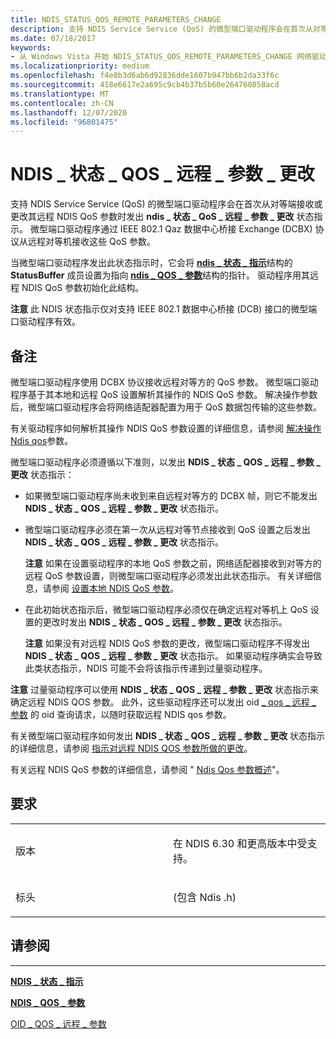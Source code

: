 ```yaml
---
title: NDIS_STATUS_QOS_REMOTE_PARAMETERS_CHANGE
description: 支持 NDIS Service Service (QoS) 的微型端口驱动程序会在首次从对等端接收到其远程 NDIS QoS 参数时发出 NDIS_STATUS_QOS_REMOTE_PARAMETERS_CHANGE 状态指示，或在以后更改。
ms.date: 07/18/2017
keywords:
- 从 Windows Vista 开始 NDIS_STATUS_QOS_REMOTE_PARAMETERS_CHANGE 网络驱动程序
ms.localizationpriority: medium
ms.openlocfilehash: f4e8b3d6ab6d92836dde1607b947bb6b2da33f6c
ms.sourcegitcommit: 418e6617e2a695c9cb4b37b5b60e264760858acd
ms.translationtype: MT
ms.contentlocale: zh-CN
ms.lasthandoff: 12/07/2020
ms.locfileid: "96801475"
---
```

# <a name="ndis_status_qos_remote_parameters_change"></a>NDIS \_ 状态 \_ QOS \_ 远程 \_ 参数 \_ 更改


支持 NDIS Service Service (QoS) 的微型端口驱动程序会在首次从对等端接收或更改其远程 NDIS QoS 参数时发出 **ndis \_ 状态 \_ QoS \_ 远程 \_ 参数 \_ 更改** 状态指示。 微型端口驱动程序通过 IEEE 802.1 Qaz 数据中心桥接 Exchange (DCBX) 协议从远程对等机接收这些 QoS 参数。

当微型端口驱动程序发出此状态指示时，它会将 [**ndis \_ 状态 \_ 指示**](/windows-hardware/drivers/ddi/ndis/ns-ndis-_ndis_status_indication)结构的 **StatusBuffer** 成员设置为指向 [**ndis \_ QOS \_ 参数**](/windows-hardware/drivers/ddi/ntddndis/ns-ntddndis-_ndis_qos_parameters)结构的指针。 驱动程序用其远程 NDIS QoS 参数初始化此结构。

**注意**  此 NDIS 状态指示仅对支持 IEEE 802.1 数据中心桥接 (DCB) 接口的微型端口驱动程序有效。

 

<a name="remarks"></a>备注
-------

微型端口驱动程序使用 DCBX 协议接收远程对等方的 QoS 参数。 微型端口驱动程序基于其本地和远程 QoS 设置解析其操作的 NDIS QoS 参数。 解决操作参数后，微型端口驱动程序会将网络适配器配置为用于 QoS 数据包传输的这些参数。

有关驱动程序如何解析其操作 NDIS QoS 参数设置的详细信息，请参阅 [解决操作 Ndis qos](./resolving-operational-ndis-qos-parameters.md)参数。

微型端口驱动程序必须遵循以下准则，以发出 **NDIS \_ 状态 \_ QOS \_ 远程 \_ 参数 \_ 更改** 状态指示：

-   如果微型端口驱动程序尚未收到来自远程对等方的 DCBX 帧，则它不能发出 **NDIS \_ 状态 \_ QOS \_ 远程 \_ 参数 \_ 更改** 状态指示。

-   微型端口驱动程序必须在第一次从远程对等节点接收到 QoS 设置之后发出 **NDIS \_ 状态 \_ QOS \_ 远程 \_ 参数 \_ 更改** 状态指示。

    **注意**  如果在设置驱动程序的本地 QoS 参数之前，网络适配器接收到对等方的远程 QoS 参数设置，则微型端口驱动程序必须发出此状态指示。 有关详细信息，请参阅 [设置本地 NDIS QoS 参数](./setting-local-ndis-qos-parameters.md)。

     

-   在此初始状态指示后，微型端口驱动程序必须仅在确定远程对等机上 QoS 设置的更改时发出 **NDIS \_ 状态 \_ QOS \_ 远程 \_ 参数 \_ 更改** 状态指示。

    **注意**  如果没有对远程 NDIS QoS 参数的更改，微型端口驱动程序不得发出 **NDIS \_ 状态 \_ QOS \_ 远程 \_ 参数 \_ 更改** 状态指示。 如果驱动程序确实会导致此类状态指示，NDIS 可能不会将该指示传递到过量驱动程序。

     

**注意**  过量驱动程序可以使用 **NDIS \_ 状态 \_ QOS \_ 远程 \_ 参数 \_ 更改** 状态指示来确定远程 NDIS QOS 参数。 此外，这些驱动程序还可以发出 oid [ \_ qos \_ 远程 \_ 参数](./oid-qos-remote-parameters.md) 的 oid 查询请求，以随时获取远程 NDIS qos 参数。

 

有关微型端口驱动程序如何发出 **NDIS \_ 状态 \_ QOS \_ 远程 \_ 参数 \_ 更改** 状态指示的详细信息，请参阅 [指示对远程 NDIS QOS 参数所做的更改](./indicating-changes-to-the-remote-ndis-qos-parameters.md)。

有关远程 NDIS QoS 参数的详细信息，请参阅 " [Ndis Qos 参数概述](./overview-of-ndis-qos-parameters.md)"。

<a name="requirements"></a>要求
------------

<table>
<colgroup>
<col width="50%" />
<col width="50%" />
</colgroup>
<tbody>
<tr class="odd">
<td><p>版本</p></td>
<td><p>在 NDIS 6.30 和更高版本中受支持。</p></td>
</tr>
<tr class="even">
<td><p>标头</p></td>
<td> (包含 Ndis .h) </td>
</tr>
</tbody>
</table>

## <a name="see-also"></a>请参阅


****
[**NDIS \_ 状态 \_ 指示**](/windows-hardware/drivers/ddi/ndis/ns-ndis-_ndis_status_indication)

[**NDIS \_ QOS \_ 参数**](/windows-hardware/drivers/ddi/ntddndis/ns-ntddndis-_ndis_qos_parameters)

[OID \_ QOS \_ 远程 \_ 参数](./oid-qos-remote-parameters.md)

 

